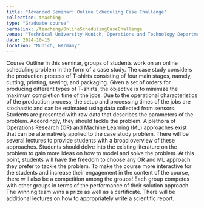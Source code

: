 ```yaml
---
title: "Advanced Seminar: Online Scheduling Case Challenge"
collection: teaching
type: "Graduate course"
permalink: /teaching/OnlineSchedulingCaseChallenge
venue: "Technical University Munich, Operations and Technology Department"
date: 2024-10-15 
location: "Munich, Germany"
---
```


Course Outline
In this seminar, groups of students work on an online scheduling problem in the form of a case study. The case study considers the production process of T-shirts consisting of four main stages, namely, cutting, printing, sewing, and packaging. Given a set of orders for producing different types of T-shirts, the objective is to minimize the maximum completion time of the jobs. Due to the operational characteristics of the production process, the setup and processing times of the jobs are stochastic and can be estimated using data collected from sensors. Students are presented with raw data that describes the parameters of the problem. Accordingly, they should tackle the problem. A plethora of Operations Research (OR) and Machine Learning (ML) approaches exist that can be alternatively applied to the case study problem. There will be several lectures to provide students with a broad overview of these approaches. Students should delve into the existing literature on the problem to gain more ideas on how to model and solve the problem. At this point, students will have the freedom to choose any OR and ML approach they prefer to tackle the problem. To make the course more interactive for the students and increase their engagement in the content of the course, there will also be a competition among the groups! Each group competes with other groups in terms of the performance of their solution approach. The winning team wins a prize as well as a certificate. There will be additional lectures on how to appropriately write a scientific report.
